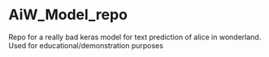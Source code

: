 # AiW_Model_repo
Repo for a really bad keras model for text prediction of alice in wonderland. Used for educational/demonstration purposes
